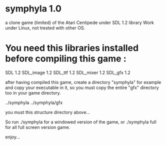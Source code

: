 symphyla 1.0
============

a clone game (limited) of the Atari Centipede under SDL 1.2 library
Work under Linux, not trested with other OS.


You need this libraries installed before compiling this game :
============================================================

SDL 1.2
SDL_image 1.2
SDL_ttf 1.2
SDL_mixer 1.2
SDL_gfx 1.2

after having compiled this game, create a directory "symphyla" for example and copy your executable in it, so you must copy
the entire "gfx" directory too in your game directory.

../symphyla
../symphyla/gfx

you must this structure directory above...

So run ./symphyla for a windowed version of the game, 
or ./symphyla full for all full screen version game.


enjoy...
